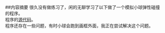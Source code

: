 ##内容摘要
很久没有做练习了，闲的无聊学习了以下做了一个模拟小球弹性碰撞的程序。  
程序的[源代码](https://github.com/lzx78966/computationalphysics_N2013301510050/blob/master/learn-python/exercise2/ball.py)。  
程序还存在一些问题，有时小球会跑到画框外面，我正在尝试解决这个问题。
